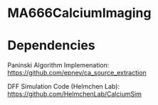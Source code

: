 # MA666CalciumImaging

# Dependencies
Paninski Algorithm Implemenation: https://github.com/epnev/ca_source_extraction

DFF Simulation Code (Helmchen Lab): https://github.com/HelmchenLab/CalciumSim
